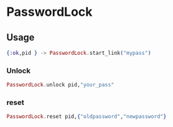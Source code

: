 # PasswordLock
## Usage 
```elixir
{:ok,pid } -> PasswordLock.start_link("mypass")
```
### Unlock
```elixir
PasswordLock.unlock pid,"your_pass"
```
### reset 
```elixir
PasswordLock.reset pid,{"oldpassword","newpassword"}

```

